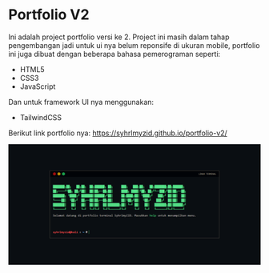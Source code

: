 
# Portfolio V2

Ini adalah project portfolio versi ke 2. Project ini masih dalam tahap pengembangan jadi untuk ui nya belum reponsife di ukuran mobile, portfolio ini juga dibuat dengan beberapa bahasa pemerograman seperti:
- HTML5
- CSS3
- JavaScript

Dan untuk framework UI nya menggunakan:
- TailwindCSS

Berikut link portfolio nya:
https://syhrlmyzid.github.io/portfolio-v2/

![App Screenshot](screenshot.PNG)
